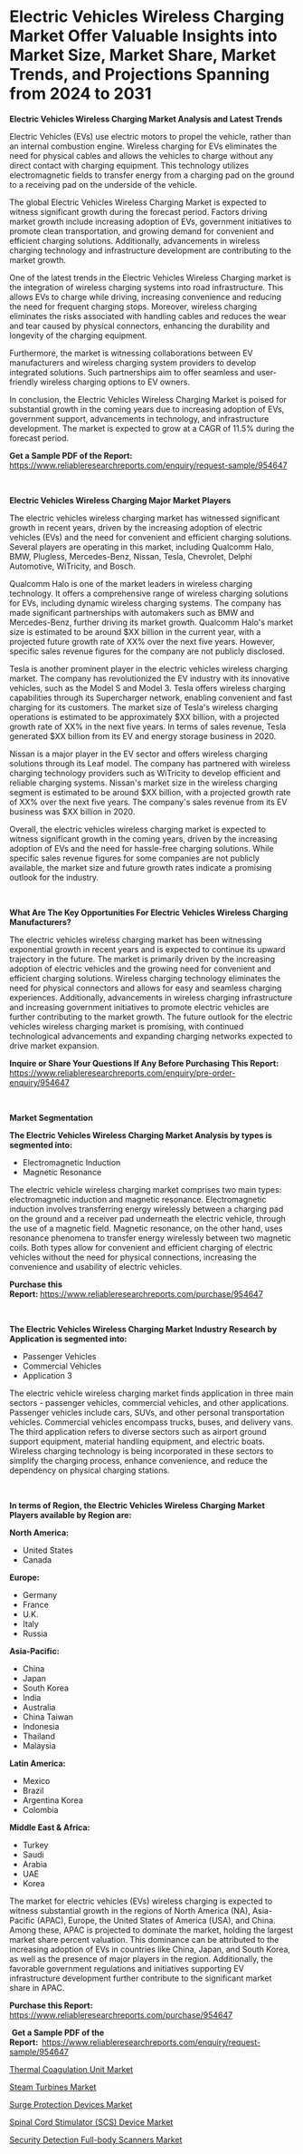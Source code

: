 <p><h1>Electric Vehicles Wireless Charging Market Offer Valuable Insights into Market Size, Market Share, Market Trends, and Projections Spanning from 2024 to 2031</h1></p><p><strong>Electric Vehicles Wireless Charging Market Analysis and Latest Trends</strong></p>
<p><p>Electric Vehicles (EVs) use electric motors to propel the vehicle, rather than an internal combustion engine. Wireless charging for EVs eliminates the need for physical cables and allows the vehicles to charge without any direct contact with charging equipment. This technology utilizes electromagnetic fields to transfer energy from a charging pad on the ground to a receiving pad on the underside of the vehicle.</p><p>The global Electric Vehicles Wireless Charging Market is expected to witness significant growth during the forecast period. Factors driving market growth include increasing adoption of EVs, government initiatives to promote clean transportation, and growing demand for convenient and efficient charging solutions. Additionally, advancements in wireless charging technology and infrastructure development are contributing to the market growth.</p><p>One of the latest trends in the Electric Vehicles Wireless Charging market is the integration of wireless charging systems into road infrastructure. This allows EVs to charge while driving, increasing convenience and reducing the need for frequent charging stops. Moreover, wireless charging eliminates the risks associated with handling cables and reduces the wear and tear caused by physical connectors, enhancing the durability and longevity of the charging equipment.</p><p>Furthermore, the market is witnessing collaborations between EV manufacturers and wireless charging system providers to develop integrated solutions. Such partnerships aim to offer seamless and user-friendly wireless charging options to EV owners.</p><p>In conclusion, the Electric Vehicles Wireless Charging Market is poised for substantial growth in the coming years due to increasing adoption of EVs, government support, advancements in technology, and infrastructure development. The market is expected to grow at a CAGR of 11.5% during the forecast period.</p></p>
<p><strong>Get a Sample PDF of the Report:&nbsp;</strong> <a href="https://www.reliableresearchreports.com/enquiry/request-sample/954647">https://www.reliableresearchreports.com/enquiry/request-sample/954647</a></p>
<p>&nbsp;</p>
<p><strong>Electric Vehicles Wireless Charging Major Market Players</strong></p>
<p><p>The electric vehicles wireless charging market has witnessed significant growth in recent years, driven by the increasing adoption of electric vehicles (EVs) and the need for convenient and efficient charging solutions. Several players are operating in this market, including Qualcomm Halo, BMW, Plugless, Mercedes-Benz, Nissan, Tesla, Chevrolet, Delphi Automotive, WiTricity, and Bosch.</p><p>Qualcomm Halo is one of the market leaders in wireless charging technology. It offers a comprehensive range of wireless charging solutions for EVs, including dynamic wireless charging systems. The company has made significant partnerships with automakers such as BMW and Mercedes-Benz, further driving its market growth. Qualcomm Halo's market size is estimated to be around $XX billion in the current year, with a projected future growth rate of XX% over the next five years. However, specific sales revenue figures for the company are not publicly disclosed.</p><p>Tesla is another prominent player in the electric vehicles wireless charging market. The company has revolutionized the EV industry with its innovative vehicles, such as the Model S and Model 3. Tesla offers wireless charging capabilities through its Supercharger network, enabling convenient and fast charging for its customers. The market size of Tesla's wireless charging operations is estimated to be approximately $XX billion, with a projected growth rate of XX% in the next five years. In terms of sales revenue, Tesla generated $XX billion from its EV and energy storage business in 2020.</p><p>Nissan is a major player in the EV sector and offers wireless charging solutions through its Leaf model. The company has partnered with wireless charging technology providers such as WiTricity to develop efficient and reliable charging systems. Nissan's market size in the wireless charging segment is estimated to be around $XX billion, with a projected growth rate of XX% over the next five years. The company's sales revenue from its EV business was $XX billion in 2020.</p><p>Overall, the electric vehicles wireless charging market is expected to witness significant growth in the coming years, driven by the increasing adoption of EVs and the need for hassle-free charging solutions. While specific sales revenue figures for some companies are not publicly available, the market size and future growth rates indicate a promising outlook for the industry.</p></p>
<p>&nbsp;</p>
<p><strong>What Are The Key Opportunities For Electric Vehicles Wireless Charging Manufacturers?</strong></p>
<p><p>The electric vehicles wireless charging market has been witnessing exponential growth in recent years and is expected to continue its upward trajectory in the future. The market is primarily driven by the increasing adoption of electric vehicles and the growing need for convenient and efficient charging solutions. Wireless charging technology eliminates the need for physical connectors and allows for easy and seamless charging experiences. Additionally, advancements in wireless charging infrastructure and increasing government initiatives to promote electric vehicles are further contributing to the market growth. The future outlook for the electric vehicles wireless charging market is promising, with continued technological advancements and expanding charging networks expected to drive market expansion.</p></p>
<p><strong>Inquire or Share Your Questions If Any Before Purchasing This Report:</strong> <a href="https://www.reliableresearchreports.com/enquiry/pre-order-enquiry/954647">https://www.reliableresearchreports.com/enquiry/pre-order-enquiry/954647</a></p>
<p>&nbsp;</p>
<p><strong>Market Segmentation</strong></p>
<p><strong>The Electric Vehicles Wireless Charging Market Analysis by types is segmented into:</strong></p>
<p><ul><li>Electromagnetic Induction</li><li>Magnetic Resonance</li></ul></p>
<p><p>The electric vehicle wireless charging market comprises two main types: electromagnetic induction and magnetic resonance. Electromagnetic induction involves transferring energy wirelessly between a charging pad on the ground and a receiver pad underneath the electric vehicle, through the use of a magnetic field. Magnetic resonance, on the other hand, uses resonance phenomena to transfer energy wirelessly between two magnetic coils. Both types allow for convenient and efficient charging of electric vehicles without the need for physical connections, increasing the convenience and usability of electric vehicles.</p></p>
<p><strong>Purchase this Report:&nbsp;</strong><a href="https://www.reliableresearchreports.com/purchase/954647">https://www.reliableresearchreports.com/purchase/954647</a></p>
<p>&nbsp;</p>
<p><strong>The Electric Vehicles Wireless Charging Market Industry Research by Application is segmented into:</strong></p>
<p><ul><li>Passenger Vehicles</li><li>Commercial Vehicles</li><li>Application 3</li></ul></p>
<p><p>The electric vehicle wireless charging market finds application in three main sectors - passenger vehicles, commercial vehicles, and other applications. Passenger vehicles include cars, SUVs, and other personal transportation vehicles. Commercial vehicles encompass trucks, buses, and delivery vans. The third application refers to diverse sectors such as airport ground support equipment, material handling equipment, and electric boats. Wireless charging technology is being incorporated in these sectors to simplify the charging process, enhance convenience, and reduce the dependency on physical charging stations.</p></p>
<p>&nbsp;</p>
<p><strong>In terms of Region, the Electric Vehicles Wireless Charging Market Players available by Region are:</strong></p>
<p>
    <p> <strong> North America: </strong>
        <ul>
            <li>United States</li>
            <li>Canada</li>
        </ul>
        </p> 
    <p> <strong> Europe: </strong>
        <ul>
            <li>Germany</li>
            <li>France</li>
            <li>U.K.</li>
            <li>Italy</li>
            <li>Russia</li>
        </ul>
        </p> 
    <p> <strong> Asia-Pacific: </strong>
        <ul>
            <li>China</li>
            <li>Japan</li>
            <li>South Korea</li>
            <li>India</li>
            <li>Australia</li>
            <li>China Taiwan</li>
            <li>Indonesia</li>
            <li>Thailand</li>
            <li>Malaysia</li>
        </ul>
        </p> 
    <p> <strong> Latin America: </strong>
        <ul>
            <li>Mexico</li>
            <li>Brazil</li>
            <li>Argentina Korea</li>
            <li>Colombia</li>
        </ul>
        </p> 
    <p> <strong> Middle East & Africa: </strong>
        <ul>
            <li>Turkey</li>
            <li>Saudi</li>
            <li>Arabia</li>
            <li>UAE</li>
            <li>Korea</li>
        </ul>
    </p>
    </p>
<p><p>The market for electric vehicles (EVs) wireless charging is expected to witness substantial growth in the regions of North America (NA), Asia-Pacific (APAC), Europe, the United States of America (USA), and China. Among these, APAC is projected to dominate the market, holding the largest market share percent valuation. This dominance can be attributed to the increasing adoption of EVs in countries like China, Japan, and South Korea, as well as the presence of major players in the region. Additionally, the favorable government regulations and initiatives supporting EV infrastructure development further contribute to the significant market share in APAC.</p></p>
<p><strong>Purchase this Report: </strong><a href="https://www.reliableresearchreports.com/purchase/954647">https://www.reliableresearchreports.com/purchase/954647</a></p>
<p>&nbsp;<strong>Get a Sample PDF of the Report:&nbsp;&nbsp;</strong><a href="https://www.reliableresearchreports.com/enquiry/request-sample/954647">https://www.reliableresearchreports.com/enquiry/request-sample/954647</a></p>
<p><strong></strong></p>
<p><p><a href="https://medium.com/@jeremyking767/thermal-coagulation-unit-nbsp-market-focuses-on-market-share-size-and-projected-forecast-till-2031-c2e7524d001d">Thermal Coagulation Unit Market</a></p><p><a href="https://github.com/domingosshowhot/Market-Research-Report-List-1/blob/main/steam-turbines-market.md">Steam Turbines Market</a></p><p><a href="https://github.com/mufaksami/Market-Research-Report-List-1/blob/main/surge-protection-devices-market.md">Surge Protection Devices Market</a></p><p><a href="https://medium.com/@joshuajackson1010/spinal-cord-stimulator-scs-device-market-insight-market-trends-growth-forecasted-from-2024-to-1cbb2ef3fc10">Spinal Cord Stimulator (SCS) Device Market</a></p><p><a href="https://medium.com/@jeremyking767/security-detection-full-body-scanners-market-outlook-industry-overview-and-forecast-2024-to-2031-97988fc7cca9">Security Detection Full-body Scanners Market</a></p></p>